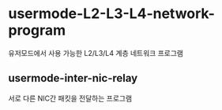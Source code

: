 # usermode-L2-L3-L4-network-program

유저모드에서 사용 가능한 L2/L3/L4 계층 네트워크 프로그램

## usermode-inter-nic-relay

서로 다른 NIC간 패킷을 전달하는 프로그램


